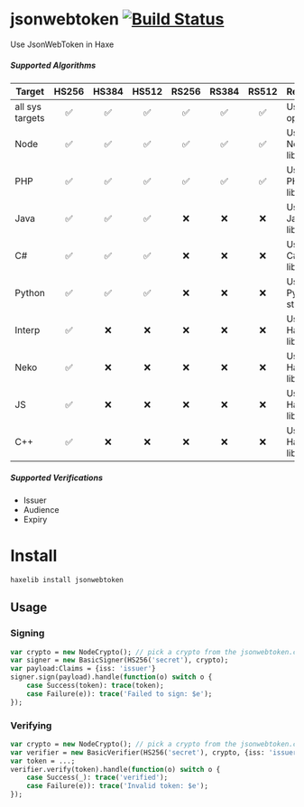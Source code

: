 # jsonwebtoken [![Build Status](https://travis-ci.org/kevinresol/jsonwebtoken.svg?branch=master)](https://travis-ci.org/kevinresol/jsonwebtoken)

Use JsonWebToken in Haxe
	
##### Supported Algorithms


| Target | HS256 | HS384 | HS512 | RS256 | RS384 | RS512 | Remarks|
| --- | :---: | :---: | :---: | :---: | :---: | :---: | --- | 
| all sys targets | ✅ | ✅ | ✅ | ✅ | ✅ | ✅ | Using openssl |
| Node | ✅ | ✅ | ✅ | ✅ | ✅ | ✅ | Using Node std lib |
| PHP | ✅ | ✅ | ✅ | ✅ | ✅ | ✅ | Using PHP std lib |
| Java | ✅ | ✅ | ✅ | ❌ | ❌ | ❌ | Using Java std lib |
| C# | ✅ | ✅ | ✅ | ❌ | ❌ | ❌ | Using C# std lib |
| Python | ✅ | ✅ | ✅ | ❌ | ❌ | ❌ | Using Python std lib |
| Interp | ✅ | ❌ | ❌ | ❌ | ❌ | ❌ | Using Haxe std lib |
| Neko | ✅ | ❌ | ❌ | ❌ | ❌ | ❌ | Using Haxe std lib |
| JS | ✅ | ❌ | ❌ | ❌ | ❌ | ❌ | Using Haxe std lib |
| C++ | ✅ | ❌ | ❌ | ❌ | ❌ | ❌ | Using Haxe std lib |


##### Supported Verifications

- Issuer
- Audience
- Expiry
	
# Install

```
haxelib install jsonwebtoken
```

## Usage

### Signing

```haxe
var crypto = new NodeCrypto(); // pick a crypto from the jsonwebtoken.crypto package
var signer = new BasicSigner(HS256('secret'), crypto);
var payload:Claims = {iss: 'issuer'}
signer.sign(payload).handle(function(o) switch o {
	case Success(token): trace(token);
	case Failure(e)): trace('Failed to sign: $e');
});
```


### Verifying

```haxe
var crypto = new NodeCrypto(); // pick a crypto from the jsonwebtoken.crypto package
var verifier = new BasicVerifier(HS256('secret'), crypto, {iss: 'issuer'});
var token = ...;
verifier.verify(token).handle(function(o) switch o {
	case Success(_): trace('verified');
	case Failure(e)): trace('Invalid token: $e');
});
```
